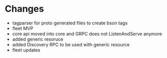 # Changes
- tagparser for proto generated files to create bson tags
- fleet MVP
- core api moved into core and GRPC does not ListenAndServe anymore
- added generic resoruce
- added Discovery RPC to be used with generic resource
- fleet updates
